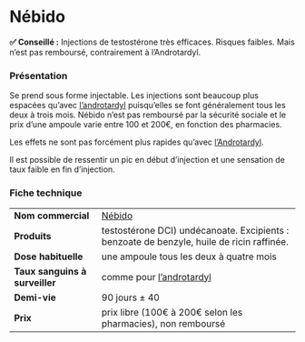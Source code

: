 # Nébido

**✅ Conseillé :** Injections de testostérone très efficaces. Risques faibles. Mais n’est pas remboursé, contrairement à l’Androtardyl.

### **Présentation**

Se prend sous forme injectable. Les injections sont beaucoup plus espacées qu’avec [l’androtardyl](https://wikitrans.co/ths/masc/testosterone/androtardyl/) puisqu’elles se font généralement tous les deux à trois mois. Nébido n’est pas remboursé par la sécurité sociale et le prix d’une ampoule varie entre 100 et 200€, en fonction des pharmacies. 

Les effets ne sont pas forcément plus rapides qu’avec [l’Androtardyl](https://wikitrans.co/ths/masc/testosterone/androtardyl/). 

Il est possible de ressentir un pic en début d’injection et une sensation de taux faible en fin d’injection.

### **Fiche technique**

|   |   |
|---|---|
|**Nom commercial**|[Nébido](https://www.doctissimo.fr/medicament-NEBIDO.htm)|
|**Produits**|testostérone DCI) undécanoate. Excipients : benzoate de benzyle, huile de ricin raffinée.|
|**Dose habituelle**|une ampoule tous les deux à quatre mois|
|**Taux sanguins à surveiller**|comme pour [l’androtardyl](https://wikitrans.co/ths/masc/testosterone/androtardyl/)|
|**Demi-vie**|90 jours ± 40|
|**Prix**|prix libre (100€ à 200€ selon les pharmacies), non remboursé|